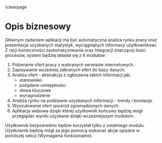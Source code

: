 \clearpage

# Opis biznesowy

Głównym zadaniem aplikacji ma być automatyczna analiza rynku pracy oraz
prezentacja uzyskanych statystyk, wyciągniętych informacji użytkownikowi.
Z racji konieczności zautomatyzowania oraz integracji znaczącej ilości
procesów, system będzię składał się z 6 modułów:

1.  Pobieranie ofert pracy z wybranych serwisów internetowych.
2.  Zapisywanie wcześniej zebranych ofert do bazy danych.
3.  Analiza ofert - ekstrakcja z ogłoszenia takich informacji jak:
     - stanowisko
     - pożądane umiejętności
     - słowa kluczowe
     - wynagrodzenie
4.  Analiza rynku na podstawie uzyskanych informacji - trendy i
    korelacje.
5.  Wyszukiwanie ofert spośród zgromadzonych danych.
6.  Aplikacja webowa dzięki której użytkownik końcowy będzię mógł
    przeglądać wyniki uzyskane dzięki wcześniejszym modułom.

Użytkownik bezpośrednio będzie korzystał tylko z ostatniego modułu.
Użytkownik będzię mógł za jego pomocą wykonać akcje opisane w
poniższej sekcji (Wymagania funkcjonalne).
